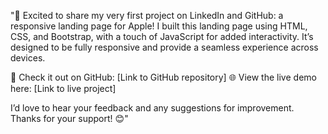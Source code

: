 "🚀 Excited to share my very first project on LinkedIn and GitHub: a responsive landing page for Apple!
I built this landing page using HTML, CSS, and Bootstrap, with a touch of JavaScript for added interactivity. It’s designed to be fully responsive and provide a seamless experience across devices.

🔗 Check it out on GitHub: [Link to GitHub repository]
🌐 View the live demo here: [Link to live project]

I’d love to hear your feedback and any suggestions for improvement. Thanks for your support! 😊"

